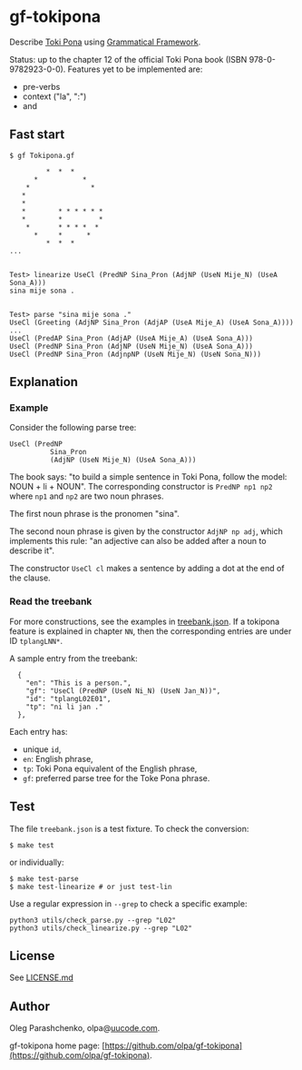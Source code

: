 # gf-tokipona

Describe [Toki Pona](https://tokipona.org/) using [Grammatical Framework](https://www.grammaticalframework.org/).

Status: up to the chapter 12 of the official Toki Pona book (ISBN 978-0-9782923-0-0). Features yet to be implemented are:

- pre-verbs
- context ("la", ":")
- and

## Fast start


```
$ gf Tokipona.gf

         *  *  *
      *           *
    *               *
   *
   *
   *        * * * * * *
   *        *         *
    *       * * * *  *
      *     *      *
         *  *  *
...


Test> linearize UseCl (PredNP Sina_Pron (AdjNP (UseN Mije_N) (UseA Sona_A)))
sina mije sona .


Test> parse "sina mije sona ."
UseCl (Greeting (AdjNP Sina_Pron (AdjAP (UseA Mije_A) (UseA Sona_A))))
...
UseCl (PredAP Sina_Pron (AdjAP (UseA Mije_A) (UseA Sona_A)))
UseCl (PredNP Sina_Pron (AdjNP (UseN Mije_N) (UseA Sona_A)))
UseCl (PredNP Sina_Pron (AdjnpNP (UseN Mije_N) (UseN Sona_N)))
```

## Explanation

### Example

Consider the following parse tree:

```
UseCl (PredNP
          Sina_Pron
          (AdjNP (UseN Mije_N) (UseA Sona_A)))
```

The book says: "to build a simple sentence in Toki Pona, follow the model: NOUN + li + NOUN". The corresponding constructor is `PredNP np1 np2` where `np1` and `np2` are two noun phrases.

The first noun phrase is the pronomen "sina".

The second noun phrase is given by the constructor `AdjNP np adj`, which implements this rule: "an adjective can also be added after a noun to describe it".

The constructor `UseCl cl` makes a sentence by adding a dot at the end of the clause.

### Read the treebank

For more constructions, see the examples in [treebank.json](./treebank.json). If a tokipona feature is explained in chapter `NN`, then the corresponding entries are under ID `tplangLNN*`.

A sample entry from the treebank:

```
  {
    "en": "This is a person.",
    "gf": "UseCl (PredNP (UseN Ni_N) (UseN Jan_N))",
    "id": "tplangL02E01",
    "tp": "ni li jan ."
  },
```

Each entry has:

- unique `id`,
- `en`: English phrase,
- `tp`: Toki Pona equivalent of the English phrase,
- `gf`: preferred parse tree for the Toke Pona phrase.

## Test

The file `treebank.json` is a test fixture.  To check the conversion:

```
$ make test
```

or individually:

```
$ make test-parse
$ make test-linearize # or just test-lin
```

Use a regular expression in `--grep` to check a specific example:

```
python3 utils/check_parse.py --grep "L02"
python3 utils/check_linearize.py --grep "L02"
```

## License

See [LICENSE.md](./LICENSE.md)

## Author

Oleg Parashchenko, olpa@[uucode.com](http://uucode.com/).

gf-tokipona home page: [https://github.com/olpa/gf-tokipona](https://github.com/olpa/gf-tokipona).
